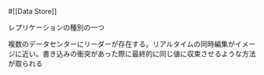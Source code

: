 #[[Data Store]]

レプリケーションの種別の一つ

複数のデータセンターにリーダーが存在する。リアルタイムの同時編集がイメージに近い。書き込みの衝突があった際に最終的に同じ値に収束させるような方法が取られる